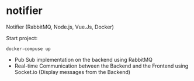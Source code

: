 # notifier
Notifier (RabbitMQ, Node.js, Vue.Js, Docker)

Start project: 

`docker-compuse up`

- Pub Sub implementation on the backend using RabbitMQ
- Real-time Communication between the Backend and the Frontend using Socket.io (Display messages from the Backend)
